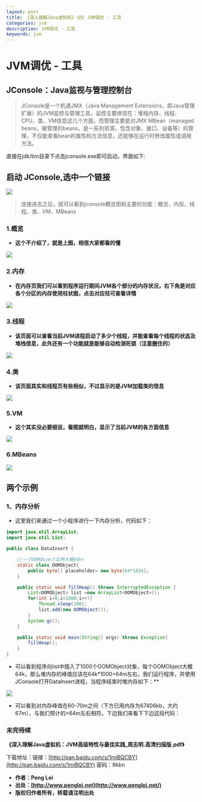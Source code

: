 ```yaml
---
layout: post
title: 《深入理解Java虚拟机》（四）JVM调优 - 工具
categories: jvm
description: JVM调优 - 工具
keywords: jvm
---
```


# JVM调优 - 工具

## JConsole：Java监视与管理控制台

> JConsole是一个机遇JMX（Java Management Extensions，即Java管理扩展）的JVM监控与管理工具，监控主要体现在：堆栈内存、线程、CPU、类、VM信息这几个方面，而管理主要是对JMX MBean（managed beans，被管理的beans，是一系列资源，包含对象、接口、设备等）的管理，不仅能查看bean的属性和方法信息，还能够在运行时修改属性或调用方法。

直接在jdk/bin目录下点击jconsole.exe即可启动，界面如下:

## 启动 JConsole,选中一个链接
<img src="/images/2017/jvm/4/link-JConsole.png" />


> 连接进去之后，就可以看到jconsole概览图和主要的功能：概览、内存、线程、类、VM、MBeans

### 1.概览
 - **这个不介绍了，就是上图，相信大家都看的懂**
 
<img src="/images/2017/jvm/4/overview.png" />

### 2.内存

 - **在内存页我们可以看到程序运行期间JVM各个部分的内存状况，右下角是对应各个分区的内存使用柱状图，点击对应柱可查看详情**
 
<img src="/images/2017/jvm/4/memory.png" />

### 3.线程
 - **该页面可以查看当前JVM进程启动了多少个线程，并能查看每个线程的状态及堆栈信息，此外还有一个功能就是能够自动检测死锁（注意圈住的）**
 
<img src="/images/2017/jvm/4/thread.png" />

### 4.类
 - **该页面其实和线程页有些相似，不过显示的是JVM加载类的信息**
 
<img src="/images/2017/jvm/4/class.png" />

### 5.VM
 - **这个其实没必要细说，看图就明白，显示了当前JVM的各方面信息**
 
<img src="/images/2017/jvm/4/vm.png" />

### 6.MBeans
<img src="/images/2017/jvm/4/mybeans.png" />

## 两个示例

### 1、内存分析
 - 这里我们来通过一个小程序进行一下内存分析，代码如下：
 
```java
import java.util.ArrayList;
import java.util.List;

public class DataInsert {

    //一个OOMObject实例大概64k+
    static class OOMObject{
        public byte[] placeholder= new byte[64*1024];
    }

    public static void fillHeap() throws InterruptedException {
        List<OOMObject> list =new ArrayList<OOMObject>();
        for(int i=0;i<1000;i++){
            Thread.sleep(100);
            list.add(new OOMObject());
        }
        System.gc();
    }

    public static void main(String[] args) throws Exception{
        fillHeap();
    }
}
```
 
 - 可以看到程序向list中插入了1000个OOMObject对象，每个OOMObject大概64k，那么堆内存的峰值应该在64k*1000=64m左右，我们运行程序，并使用JConsole打开DataInsert进程，当程序结束时堆内存如下：**
 
 <img src="/images/2017/jvm/4/DataInsert.png" />
 
 - 可以看到对内存峰值在60-70m之间（下方已用内存为67406kb，大约67m），与我们预计的=64m左右相符。下边我们来看下下边这段代码：



### 未完待续


**《深入理解Java虚拟机：JVM高级特性与最佳实践_周志明.高清扫描版.pdf》**

下载地址：链接：[http://pan.baidu.com/s/1miBQCBY](http://pan.baidu.com/s/1miBQCBY) 密码：9kbn

 - **作者：Peng Lei** 
 - **出处：[http://www.penglei.net](http://www.penglei.net/)**      
 - **版权归作者所有，转载请注明出处** 
 
